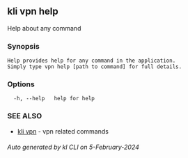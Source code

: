## kli vpn help

Help about any command

### Synopsis

```
Help provides help for any command in the application.
Simply type vpn help [path to command] for full details.
```

### Options

```
  -h, --help   help for help
```

### SEE ALSO

* [kli vpn](kli_vpn.md)  - vpn related commands

###### Auto generated by kl CLI on 5-February-2024
